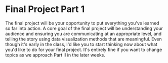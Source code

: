 # Final Project Part 1
The final project will be your opportunity to put everything you've learned so far into action.  A core goal of the final project will be understanding your audience and ensuring you are communicating at an appropriate 
level, and telling the story using data visualization methods that are meaningful. Even though it's early in the class, I'd like you to start thinking now about what you'd like to do for your final project.  It's entirely 
fine if you want to change topics as we approach Part II in the later weeks. 

